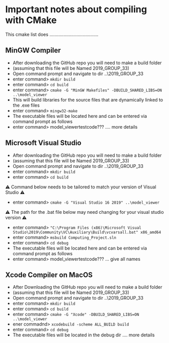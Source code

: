 # Important notes about compiling with CMake
This cmake list does ......................................
##    MinGW Compiler  
   * After downloading the GitHub repo you will need to make a build folder
   * (assuming that this file will be Named 2019_GROUP_33)
   * Open command prompt and navigate to dir ..\2019_GROUP_33
   * enter command> `mkdir build`
   * enter command> `cd build`
   * enter command> `cmake -G "MinGW Makefiles" -DBUILD_SHARED_LIBS=ON ..\model_viewer`
   * This will build libraries for the source files that are dynamically linked to the .exe files
   * enter command> `mingw32-make`
   * The executable files will be located here and can be entered via command prompt as follows
   * enter command> model_viewertestcode???  .... more details

##    Microsoft Visual Studio
   * After downloading the GitHub repo you will need to make a build folder
   * (assuming that this file will be Named 2019_GROUP_33)
   * Open command prompt and navigate to dir ..\2019_GROUP_33
   * enter command> `mkdir build`
   * enter command> `cd build`
   
   :warning: Command below needs to be tailored to match your version of Visual Studio :warning:
   
   * enter command> `cmake -G "Visual Studio 16 2019" ..\model_viewer` 
   
   :warning: The path for the .bat file below may need changing for your visual studio version  :warning:
 
   * enter command> `"C:\Program Files (x86)\Microsoft Visual Studio\2019\Community\VC\Auxiliary\Build\vcvarsall.bat" x86_amd64`    
   * enter command> `msbuild Computing_Project.sln`
   * enter command> `cd debug`
   * The executable files will be located here and can be entered via command prompt as follows
   * enter command> model_viewertestcode??? ... give all names

## Xcode Compiler on MacOS
   * After Downloading the GitHub repo you will need to make a build folder
   * (assuming that this file will be Named 2019_GROUP_33)
   * Open command prompt and navigate to dir ..\2019_GROUP_33
   * enter command> `mkdir build`
   * enter command> `cd build`
   * enter command> `cmake -G "Xcode" -DBUILD_SHARED_LIBS=ON ..\model_viewer`
   * ener commadnd> `xcodebuild -scheme ALL_BUILD build`
   * enter command> `cd debug`
   * The executable files will be located in the debug dir .... more details
